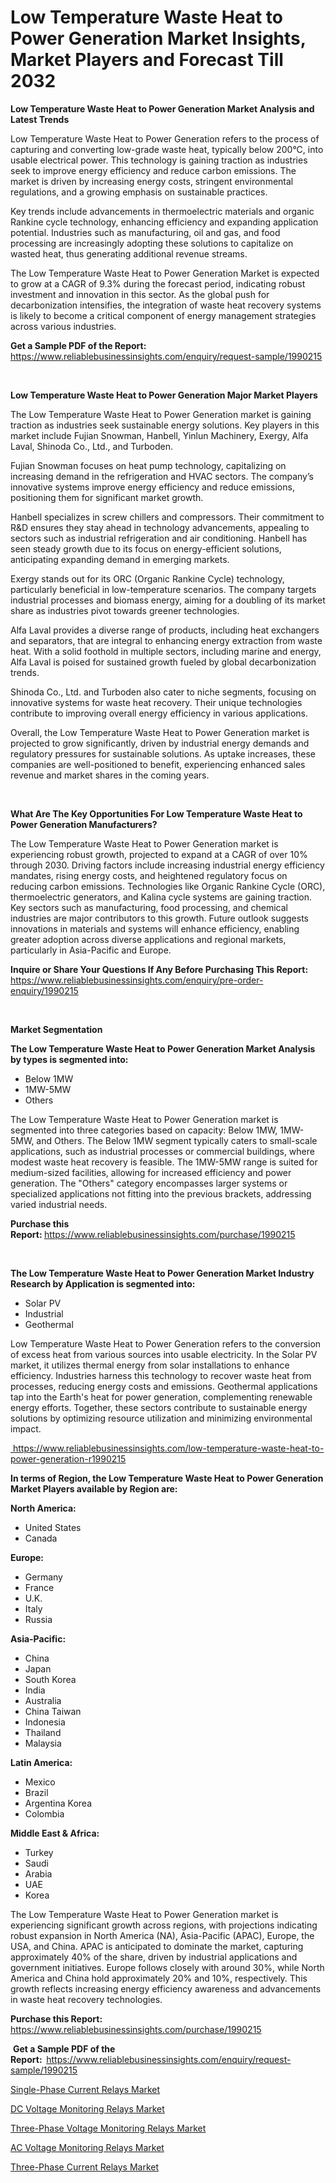 <p><h1>Low Temperature Waste Heat to Power Generation Market Insights, Market Players and Forecast Till 2032</h1></p><p><strong>Low Temperature Waste Heat to Power Generation Market Analysis and Latest Trends</strong></p>
<p><p>Low Temperature Waste Heat to Power Generation refers to the process of capturing and converting low-grade waste heat, typically below 200°C, into usable electrical power. This technology is gaining traction as industries seek to improve energy efficiency and reduce carbon emissions. The market is driven by increasing energy costs, stringent environmental regulations, and a growing emphasis on sustainable practices. </p><p>Key trends include advancements in thermoelectric materials and organic Rankine cycle technology, enhancing efficiency and expanding application potential. Industries such as manufacturing, oil and gas, and food processing are increasingly adopting these solutions to capitalize on wasted heat, thus generating additional revenue streams. </p><p>The Low Temperature Waste Heat to Power Generation Market is expected to grow at a CAGR of 9.3% during the forecast period, indicating robust investment and innovation in this sector. As the global push for decarbonization intensifies, the integration of waste heat recovery systems is likely to become a critical component of energy management strategies across various industries.</p></p>
<p><strong>Get a Sample PDF of the Report:&nbsp;</strong> <a href="https://www.reliablebusinessinsights.com/enquiry/request-sample/1990215?utm_campaign=57&utm_medium=2&utm_source=Github&utm_content=ia&utm_term=14022025&utm_id=low-temperature-waste-heat-to-power-generation">https://www.reliablebusinessinsights.com/enquiry/request-sample/1990215</a></p>
<p>&nbsp;</p>
<p><strong>Low Temperature Waste Heat to Power Generation Major Market Players</strong></p>
<p><p>The Low Temperature Waste Heat to Power Generation market is gaining traction as industries seek sustainable energy solutions. Key players in this market include Fujian Snowman, Hanbell, Yinlun Machinery, Exergy, Alfa Laval, Shinoda Co., Ltd., and Turboden.</p><p>Fujian Snowman focuses on heat pump technology, capitalizing on increasing demand in the refrigeration and HVAC sectors. The company’s innovative systems improve energy efficiency and reduce emissions, positioning them for significant market growth.</p><p>Hanbell specializes in screw chillers and compressors. Their commitment to R&D ensures they stay ahead in technology advancements, appealing to sectors such as industrial refrigeration and air conditioning. Hanbell has seen steady growth due to its focus on energy-efficient solutions, anticipating expanding demand in emerging markets.</p><p>Exergy stands out for its ORC (Organic Rankine Cycle) technology, particularly beneficial in low-temperature scenarios. The company targets industrial processes and biomass energy, aiming for a doubling of its market share as industries pivot towards greener technologies.</p><p>Alfa Laval provides a diverse range of products, including heat exchangers and separators, that are integral to enhancing energy extraction from waste heat. With a solid foothold in multiple sectors, including marine and energy, Alfa Laval is poised for sustained growth fueled by global decarbonization trends.</p><p>Shinoda Co., Ltd. and Turboden also cater to niche segments, focusing on innovative systems for waste heat recovery. Their unique technologies contribute to improving overall energy efficiency in various applications.</p><p>Overall, the Low Temperature Waste Heat to Power Generation market is projected to grow significantly, driven by industrial energy demands and regulatory pressures for sustainable solutions. As uptake increases, these companies are well-positioned to benefit, experiencing enhanced sales revenue and market shares in the coming years.</p></p>
<p>&nbsp;</p>
<p><strong>What Are The Key Opportunities For Low Temperature Waste Heat to Power Generation Manufacturers?</strong></p>
<p><p>The Low Temperature Waste Heat to Power Generation market is experiencing robust growth, projected to expand at a CAGR of over 10% through 2030. Driving factors include increasing industrial energy efficiency mandates, rising energy costs, and heightened regulatory focus on reducing carbon emissions. Technologies like Organic Rankine Cycle (ORC), thermoelectric generators, and Kalina cycle systems are gaining traction. Key sectors such as manufacturing, food processing, and chemical industries are major contributors to this growth. Future outlook suggests innovations in materials and systems will enhance efficiency, enabling greater adoption across diverse applications and regional markets, particularly in Asia-Pacific and Europe.</p></p>
<p><strong>Inquire or Share Your Questions If Any Before Purchasing This Report:</strong> <a href="https://www.reliablebusinessinsights.com/enquiry/pre-order-enquiry/1990215?utm_campaign=57&utm_medium=2&utm_source=Github&utm_content=ia&utm_term=14022025&utm_id=low-temperature-waste-heat-to-power-generation">https://www.reliablebusinessinsights.com/enquiry/pre-order-enquiry/1990215</a></p>
<p>&nbsp;</p>
<p><strong>Market Segmentation</strong></p>
<p><strong>The Low Temperature Waste Heat to Power Generation Market Analysis by types is segmented into:</strong></p>
<p><ul><li>Below 1MW</li><li>1MW-5MW</li><li>Others</li></ul></p>
<p><p>The Low Temperature Waste Heat to Power Generation market is segmented into three categories based on capacity: Below 1MW, 1MW-5MW, and Others. The Below 1MW segment typically caters to small-scale applications, such as industrial processes or commercial buildings, where modest waste heat recovery is feasible. The 1MW-5MW range is suited for medium-sized facilities, allowing for increased efficiency and power generation. The "Others" category encompasses larger systems or specialized applications not fitting into the previous brackets, addressing varied industrial needs.</p></p>
<p><strong>Purchase this Report:&nbsp;</strong><a href="https://www.reliablebusinessinsights.com/purchase/1990215?utm_campaign=57&utm_medium=2&utm_source=Github&utm_content=ia&utm_term=14022025&utm_id=low-temperature-waste-heat-to-power-generation">https://www.reliablebusinessinsights.com/purchase/1990215</a></p>
<p>&nbsp;</p>
<p><strong>The Low Temperature Waste Heat to Power Generation Market Industry Research by Application is segmented into:</strong></p>
<p><ul><li>Solar PV</li><li>Industrial</li><li>Geothermal</li></ul></p>
<p><p>Low Temperature Waste Heat to Power Generation refers to the conversion of excess heat from various sources into usable electricity. In the Solar PV market, it utilizes thermal energy from solar installations to enhance efficiency. Industries harness this technology to recover waste heat from processes, reducing energy costs and emissions. Geothermal applications tap into the Earth's heat for power generation, complementing renewable energy efforts. Together, these sectors contribute to sustainable energy solutions by optimizing resource utilization and minimizing environmental impact.</p></p>
<p><a href="https://www.reliablebusinessinsights.com/low-temperature-waste-heat-to-power-generation-r1990215?utm_campaign=57&utm_medium=2&utm_source=Github&utm_content=ia&utm_term=14022025&utm_id=low-temperature-waste-heat-to-power-generation">&nbsp;https://www.reliablebusinessinsights.com/low-temperature-waste-heat-to-power-generation-r1990215</a></p>
<p><strong>In terms of Region, the Low Temperature Waste Heat to Power Generation Market Players available by Region are:</strong></p>
<p>
    <p> <strong> North America: </strong>
        <ul>
            <li>United States</li>
            <li>Canada</li>
        </ul>
        </p> 
    <p> <strong> Europe: </strong>
        <ul>
            <li>Germany</li>
            <li>France</li>
            <li>U.K.</li>
            <li>Italy</li>
            <li>Russia</li>
        </ul>
        </p> 
    <p> <strong> Asia-Pacific: </strong>
        <ul>
            <li>China</li>
            <li>Japan</li>
            <li>South Korea</li>
            <li>India</li>
            <li>Australia</li>
            <li>China Taiwan</li>
            <li>Indonesia</li>
            <li>Thailand</li>
            <li>Malaysia</li>
        </ul>
        </p> 
    <p> <strong> Latin America: </strong>
        <ul>
            <li>Mexico</li>
            <li>Brazil</li>
            <li>Argentina Korea</li>
            <li>Colombia</li>
        </ul>
        </p> 
    <p> <strong> Middle East & Africa: </strong>
        <ul>
            <li>Turkey</li>
            <li>Saudi</li>
            <li>Arabia</li>
            <li>UAE</li>
            <li>Korea</li>
        </ul>
    </p>
    </p>
<p><p>The Low Temperature Waste Heat to Power Generation market is experiencing significant growth across regions, with projections indicating robust expansion in North America (NA), Asia-Pacific (APAC), Europe, the USA, and China. APAC is anticipated to dominate the market, capturing approximately 40% of the share, driven by industrial applications and government initiatives. Europe follows closely with around 30%, while North America and China hold approximately 20% and 10%, respectively. This growth reflects increasing energy efficiency awareness and advancements in waste heat recovery technologies.</p></p>
<p><strong>Purchase this Report: </strong><a href="https://www.reliablebusinessinsights.com/purchase/1990215?utm_campaign=57&utm_medium=2&utm_source=Github&utm_content=ia&utm_term=14022025&utm_id=low-temperature-waste-heat-to-power-generation">https://www.reliablebusinessinsights.com/purchase/1990215</a></p>
<p>&nbsp;<strong>Get a Sample PDF of the Report:&nbsp;&nbsp;</strong><a href="https://www.reliablebusinessinsights.com/enquiry/request-sample/1990215?utm_campaign=57&utm_medium=2&utm_source=Github&utm_content=ia&utm_term=14022025&utm_id=low-temperature-waste-heat-to-power-generation">https://www.reliablebusinessinsights.com/enquiry/request-sample/1990215</a></p>
<p><strong></strong></p>
<p><p><a href="https://github.com/dushornerfe/Market-Research-Report-List-1/blob/main/single-phase-current-relays-market.md?utm_campaign=57&utm_medium=2&utm_source=Github&utm_content=ia&utm_term=14022025&utm_id=low-temperature-waste-heat-to-power-generation">Single-Phase Current Relays Market</a></p><p><a href="https://github.com/jandedaboy1/Market-Research-Report-List-1/blob/main/dc-voltage-monitoring-relays-market.md?utm_campaign=57&utm_medium=2&utm_source=Github&utm_content=ia&utm_term=14022025&utm_id=low-temperature-waste-heat-to-power-generation">DC Voltage Monitoring Relays Market</a></p><p><a href="https://github.com/djarixneoza/Market-Research-Report-List-1/blob/main/three-phase-voltage-monitoring-relays-market.md?utm_campaign=57&utm_medium=2&utm_source=Github&utm_content=ia&utm_term=14022025&utm_id=low-temperature-waste-heat-to-power-generation">Three-Phase Voltage Monitoring Relays Market</a></p><p><a href="https://github.com/akermigarib/Market-Research-Report-List-1/blob/main/ac-voltage-monitoring-relays-market.md?utm_campaign=57&utm_medium=2&utm_source=Github&utm_content=ia&utm_term=14022025&utm_id=low-temperature-waste-heat-to-power-generation">AC Voltage Monitoring Relays Market</a></p><p><a href="https://github.com/theriiawande/Market-Research-Report-List-1/blob/main/three-phase-current-relays-market.md?utm_campaign=57&utm_medium=2&utm_source=Github&utm_content=ia&utm_term=14022025&utm_id=low-temperature-waste-heat-to-power-generation">Three-Phase Current Relays Market</a></p></p>